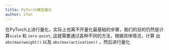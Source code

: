 ```yaml
---
title: PyTorch模型量化
author: zfan
---
```


在PyTorch上进行量化，实际上也离不开量化最基础的步骤，我们的目的仍然是计算`scale`
和 `zero-point`, 这就需要通过各种不同的方法，根据具体情况，计算
出`abs(max(weight))` 以及 `abs(max(activation))` ，然后进行量化
